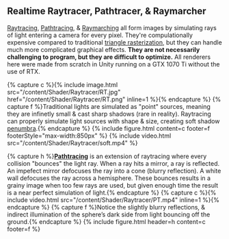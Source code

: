 <head>
    <link rel="stylesheet" href="/index.css">
</head>

## Realtime Raytracer, Pathtracer, & Raymarcher
[Raytracing](https://en.wikipedia.org/wiki/Ray_tracing_(graphics) "wikipedia"), [Pathtracing](https://en.wikipedia.org/wiki/Path_tracing "wikipedia"), & [Raymarching](https://youtu.be/svLzmFuSBhk "YouTube") all form images by simulating rays of light entering a camera for every pixel. They're compulationally expensive compared to traditional <span class="tooltip" tip="Drawing images using trangles to represent objects, as any shape can be made given enough triangles.">[triangle rasterization](https://en.wikipedia.org/wiki/Rasterisation "wikipedia")</span>, but they can handle much more complicated graphical effects. **They are not necessarily challenging to program, but they are difficult to optimize.** All renderers here were made from scratch in Unity running on a GTX 1070 Ti without the use of RTX.

{% capture c %}{% include image.html src="/content/Shader/Raytracer/RT.jpg" href="/content/Shader/Raytracer/RT.png" inline=1 %}{% endcapture %}
{% capture f %}Traditional lights are simulated as "point" sources, meaning they are infinetly small & cast sharp shadows (rare in reality). Raytracing can properly simulate light sources with shape & size, creating soft shadow <a href="https://en.wikipedia.org/wiki/Umbra,_penumbra_and_antumbra#/media/File:Diagram_of_umbra,_penumbra_&_antumbra.png" >penumbra</a>.{% endcapture %}
{% include figure.html content=c footer=f footerStyle="max-width:850px" %}
{% include video.html src="/content/Shader/Raytracer/soft.mp4" %}

{% capture h %}<strong><a href="https://en.wikipedia.org/wiki/Path_tracing" title="wikipedia">Pathtracing</a></strong> is an extension of raytracing where every collision "bounces" the light ray. When a ray hits a mirror, a ray is reflected. An impefect mirror defocuses the ray into a cone (blurry reflection). A white wall defocuses the ray across a hemisphere. These bounces results in a grainy image when too few rays are used, but given enough time the result is a near perfect simulation of light.{% endcapture %}
{% capture c %}{% include video.html src="/content/Shader/Raytracer/PT.mp4" inline=1 %}{% endcapture %}
{% capture f %}Notice the slightly blurry reflections, & indirect illumination of the sphere’s dark side from light bouncing off the ground.{% endcapture %}
{% include figure.html header=h content=c footer=f %}